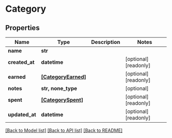 # Category


## Properties
Name | Type | Description | Notes
------------ | ------------- | ------------- | -------------
**name** | **str** |  | 
**created_at** | **datetime** |  | [optional] [readonly] 
**earned** | [**[CategoryEarned]**](CategoryEarned.md) |  | [optional] [readonly] 
**notes** | **str, none_type** |  | [optional] 
**spent** | [**[CategorySpent]**](CategorySpent.md) |  | [optional] [readonly] 
**updated_at** | **datetime** |  | [optional] [readonly] 

[[Back to Model list]](../README.md#documentation-for-models) [[Back to API list]](../README.md#documentation-for-api-endpoints) [[Back to README]](../README.md)


